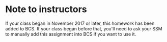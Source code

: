 
# Note to instructors

If your class began in November 2017 or later, this homework has been
added to BCS. If your class began before that, you'll need to ask your
SSM to manually add this assignment into BCS if you want to use it.
